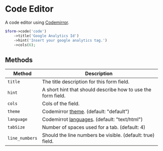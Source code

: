 # Code Editor

A code editor using [Codemirror](https://codemirror.net/).

```php
$form->code('code')
    ->title('Google Analytics Id')
    ->hint('Insert your google analytics tag.')
    ->cols(6);
```

## Methods

| Method         | Description                                                                      |
| -------------- | -------------------------------------------------------------------------------- |
| `title`        | The title description for this form field.                                       |
| `hint`         | A short hint that should describe how to use the form field.                     |
| `cols`         | Cols of the field.                                                               |
| `theme`        | Codemirror [theme](https://codemirror.net/demo/theme.html). (default: "default") |
| `language`     | Codemirrot [languages](https://codemirror.net/mode/). (default: "text/html")     |
| `tabSize`      | Number of spaces used for a tab. (default: 4)                                    |
| `line_numbers` | Should the line numbers be visible. (default: true) field.                       |
